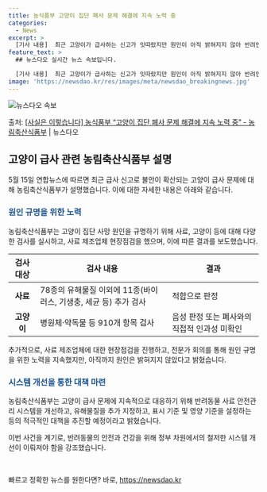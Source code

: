 ```yaml
---
title: 농식품부 고양이 집단 폐사 문제 해결에 지속 노력 중
categories:
  - News
excerpt: >
  [기사 내용]  최근 고양이가 급사하는 신고가 잇따랐지만 원인이 아직 밝혀지지 않아 반려인들이 불안에 떨고 …
feature_text: >
  ## 뉴스다오 실시간 뉴스 속보입니다.

  [기사 내용]  최근 고양이가 급사하는 신고가 잇따랐지만 원인이 아직 밝혀지지 않아 반려인들이 불안에 떨고 …
image: 'https://newsdao.kr/res/images/meta/newsdao_breakingnews.jpg'
---
```


![뉴스다오 속보](https://newsdao.kr/res/images/meta/newsdao_breakingnews.jpg)

<p>출처: <a href="https://newsdao.kr/3841" rel="dofollow">[사실은 이렇습니다] 농식품부 “고양이 집단 폐사 문제 해결에 지속 노력 중” - 농림축산식품부</a> | 뉴스다오</p>

<h2 data-ke-size="size26">고양이 급사 관련 농림축산식품부 설명</h2>
<p data-ke-size="size16">5월 15일 연합뉴스에 따르면 최근 급사 신고로 불안이 확산되는 고양이 급사 문제에 대해 농림축산식품부가 설명했습니다. 이에 대한 자세한 내용은 아래와 같습니다.</p>

<h3><b><span style="color: #1a5490;">원인 규명을 위한 노력</span></b></h3>

<p>농림축산식품부는 고양이 집단 사망 원인을 규명하기 위해 사료, 고양이 등에 대해 다양한 검사를 실시하고, 사료 제조업체 현장점검을 했으며, 이에 따른 결과를 보도했습니다. </p>

<table>
<thead>
<tr>
<th scope="col">검사 대상</th>
<th scope="col">검사 내용</th>
<th scope="col">결과</th>
</tr>
</thead>
<tbody>
<tr>
<td style="text-align: center; height: 17px;"><b>사료</b></td>
<td>78종의 유해물질 이외에 11종(바이러스, 기생충, 세균 등) 추가 검사</td>
<td>적합으로 판정</td>
</tr>
<tr>
<td style="text-align: center; height: 17px;"><b>고양이</b></td>
<td>병원체·약독물 등 910개 항목 검사</td>
<td>음성 판정 또는 폐사와의 직접적 인과성 미확인</td>
</tr>
</tbody>
</table>

<p>추가적으로, 사료 제조업체에 대한 현장점검을 진행하고, 전문가 회의를 통해 원인 규명을 위한 노력을 지속했지만, 아직까지 원인은 밝혀지지 않았다고 밝혔습니다.</p>

<h3><b><span style="color: #1a5490;">시스템 개선을 통한 대책 마련</span></b></h3>

<p>농림축산식품부는 고양이 급사 문제에 지속적으로 대응하기 위해 반려동물 사료 안전관리 시스템을 개선하고, 유해물질을 추가 지정하고, 표시 기준 및 영양 기준을 설정하는 등의 적극적인 대책을 추진할 예정이라고 밝혔습니다.</p>

<p>이번 사건을 계기로, 반려동물의 안전과 건강을 위해 정부 차원에서의 철저한 시스템 개선이 이뤄져야 함을 강조했습니다.</p>
<p data-ke-size="size16">&nbsp;</p> 

빠르고 정확한 뉴스를 원한다면? 바로, <a href="https://newsdao.kr" rel="dofollow">https://newsdao.kr</a>



